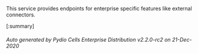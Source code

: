 






This service provides endpoints for enterprise specific features like external connectors.

[:summary]

###### Auto generated by Pydio Cells Enterprise Distribution v2.2.0-rc2 on 21-Dec-2020
